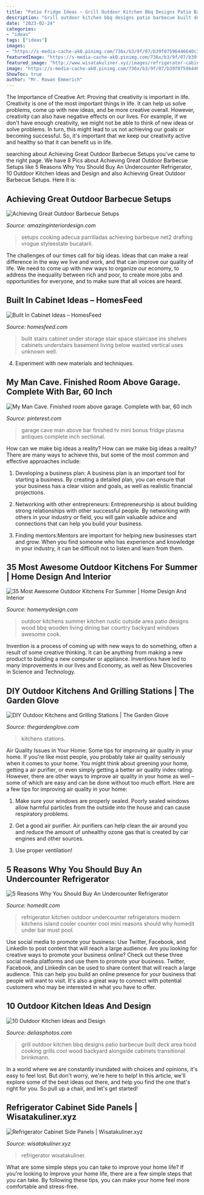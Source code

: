 ```yaml
---
title: "Patio Fridge Ideas ~ Grill Outdoor Kitchen Bbq Designs Patio Barbecue Built Deck Area Hood Cooking Grills Cool Wood Backyard Alongside Cabinets Transitional Brinkmann"
description: "Grill outdoor kitchen bbq designs patio barbecue built deck area hood cooking grills cool wood backyard alongside cabinets transitional brinkmann"
date: "2023-02-24"
categories:
- "ideas"
tags: ["ideas"]
images:
- "https://s-media-cache-ak0.pinimg.com/736x/b3/9f/07/b39f07596446640c3654f2001a5b896d.jpg"
featuredImage: "https://s-media-cache-ak0.pinimg.com/736x/b3/9f/07/b39f07596446640c3654f2001a5b896d.jpg"
featured_image: "http://www.wisatakuliner.xyz/images/refrigerator-cabinet-side-panels-2279-refrigerator-cabinets-side-panels-900-x-1200.jpg"
image: "https://s-media-cache-ak0.pinimg.com/736x/b3/9f/07/b39f07596446640c3654f2001a5b896d.jpg"
ShowToc: true
author: "Mr. Rowan Emmerich"
---
```



The Importance of Creative Art: Proving that creativity is important in life.
Creativity is one of the most important things in life. It can help us solve problems, come up with new ideas, and be more creative overall. However, creativity can also have negative effects on our lives. For example, if we don't have enough creativity, we might not be able to think of new ideas or solve problems. In turn, this might lead to us not achieving our goals or becoming successful. So, it's important that we keep our creativity active and healthy so that it can benefit us in life.

	

		
searching about Achieving Great Outdoor Barbecue Setups you've came to the right page. We have 8 Pics about Achieving Great Outdoor Barbecue Setups like 5 Reasons Why You Should Buy An Undercounter Refrigerator, 10 Outdoor Kitchen Ideas and Design and also Achieving Great Outdoor Barbecue Setups. Here it is:
		
    
## Achieving Great Outdoor Barbecue Setups

<img loading=lazy src="https://www.amazinginteriordesign.com/wp-content/uploads/2013/08/bbq2.jpg" onerror="this.onerror=null;this.src='https://tse3.mm.bing.net/th?id=OIP.cQuKmFT5aVIZ3SKjSvbywQHaFj&amp;pid=15.1';" alt="Achieving Great Outdoor Barbecue Setups">

_Source: amazinginteriordesign.com_

>setups cooking adecua parrilladas achieving barbeque net2 drafting vrogue styleestate bucatarii. 

	

The challenges of our times call for big ideas. Ideas that can make a real difference in the way we live and work, and that can improve our quality of life. We need to come up with new ways to organize our economy, to address the inequality between rich and poor, to create more jobs and opportunities for everyone, and to make sure that all voices are heard.

    
## Built In Cabinet Ideas – HomesFeed

<img loading=lazy src="https://homesfeed.com/wp-content/uploads/2015/09/built-in-storage-under-the-stairs-wooden-handrail-and-white-vertical-wood-railing-system-wood-floor-idea.jpg" onerror="this.onerror=null;this.src='https://tse1.mm.bing.net/th?id=OIP.UzL_OJGQ_RYg0nfwQlaocgHaFj&amp;pid=15.1';" alt="Built In Cabinet Ideas – HomesFeed">

_Source: homesfeed.com_

>built stairs cabinet under storage stair space staircase ins shelves cabinets understairs basement living below wasted vertical uses unknown well. 

	

4. Experiment with new materials and techniques.

    
## My Man Cave. Finished Room Above Garage. Complete With Bar, 60 Inch

<img loading=lazy src="https://s-media-cache-ak0.pinimg.com/736x/b3/9f/07/b39f07596446640c3654f2001a5b896d.jpg" onerror="this.onerror=null;this.src='https://tse3.mm.bing.net/th?id=OIP.c2OSOluZr9K1TmFyGMBPfQHaEK&amp;pid=15.1';" alt="My Man Cave. Finished room above garage. Complete with bar, 60 inch">

_Source: pinterest.com_

>garage cave man above bar finished tv mini bonus fridge plasma antiques complete inch sectional. 

	

How can we make big ideas a reality?
How can we make big ideas a reality? There are many ways to achieve this, but some of the most common and effective approaches include:
1. Developing a business plan: A business plan is an important tool for starting a business. By creating a detailed plan, you can ensure that your business has a clear vision and goals, as well as realistic financial projections.

2. Networking with other entrepreneurs: Entrepreneurship is about building strong relationships with other successful people. By networking with others in your industry or field, you will gain valuable advice and connections that can help you build your business.

3. Finding mentors:Mentors are important for helping new businesses start and grow. When you find someone who has experience and knowledge in your industry, it can be difficult not to listen and learn from them.


    
## 35 Most Awesome Outdoor Kitchens For Summer | Home Design And Interior

<img loading=lazy src="http://homemydesign.com/wp-content/uploads/2016/06/wooden-dining-with-outdoor-kitchen.jpg" onerror="this.onerror=null;this.src='https://tse2.mm.bing.net/th?id=OIP.JnZJHAS4WiNBh718uj3-hwHaLH&amp;pid=15.1';" alt="35 Most Awesome Outdoor Kitchens For Summer | Home Design And Interior">

_Source: homemydesign.com_

>outdoor kitchens summer kitchen rustic outside area patio designs wood bbq wooden living dining bar country backyard windows awesome cook. 

	

Invention is a process of coming up with new ways to do something, often a result of some creative thinking. It can be anything from making a new product to building a new computer or appliance. Inventions have led to many Improvements in our lives and Economy, as well as New Discoveries in Science and Technology.

    
## DIY Outdoor Kitchens And Grilling Stations | The Garden Glove

<img loading=lazy src="https://www.thegardenglove.com/wp-content/uploads/2016/07/DIY-outdoor-kitchens-6-e1467923136354.jpg" onerror="this.onerror=null;this.src='https://tse1.mm.bing.net/th?id=OIP.w3L01ua1mCTRoSWe8aILrgHaJ4&amp;pid=15.1';" alt="DIY Outdoor Kitchens and Grilling Stations | The Garden Glove">

_Source: thegardenglove.com_

>kitchens stations. 

	

Air Quality Issues in Your Home: Some tips for improving air quality in your home.
If you're like most people, you probably take air quality seriously when it comes to your home. You might think about greening your home, getting a air purifier, or even simply getting a better air quality index rating. However, there are other ways to improve air quality in your home as well – some of which are easy and can be done without too much effort. Here are a few tips for improving air quality in your home: 
1) Make sure your windows are properly sealed. Poorly sealed windows allow harmful particles from the outside into the house and can cause respiratory problems.

2) Get a good air purifier. Air purifiers can help clean the air around you and reduce the amount of unhealthy ozone gas that is created by car engines and other sources.

3) Use proper ventilation!

    
## 5 Reasons Why You Should Buy An Undercounter Refrigerator

<img loading=lazy src="https://cdn.homedit.com/wp-content/uploads/2010/11/pool-party-outdoor-bar-design-refrigerator.jpg" onerror="this.onerror=null;this.src='https://tse3.mm.bing.net/th?id=OIP.iRR-eL0lAqcTDGoc_XlbLQHaE4&amp;pid=15.1';" alt="5 Reasons Why You Should Buy An Undercounter Refrigerator">

_Source: homedit.com_

>refrigerator kitchen outdoor undercounter refrigerators modern kitchens island cooler counter cool mini reasons should why homedit under bar must pool. 

	

Use social media to promote your business: Use Twitter, Facebook, and LinkedIn to post content that will reach a large audience.
Are you looking for creative ways to promote your business online? Check out these three social media platforms and use them to promote your business. Twitter, Facebook, and LinkedIn can be used to share content that will reach a large audience. This can help you build an online presence for your business that people will want to visit. It's also a great way to connect with potential customers who may be interested in what you have to offer.

    
## 10 Outdoor Kitchen Ideas And Design

<img loading=lazy src="https://i1.wp.com/deliasphotos.com/home/wp-content/uploads/2018/06/9.-Cooking-Hood-Outdoor-Kitchen-Designs-digsdigs.com-.jpg?resize=660%2C990" onerror="this.onerror=null;this.src='https://tse2.mm.bing.net/th?id=OIP.HL3hsaMxAN5HOluFU-99XgHaLH&amp;pid=15.1';" alt="10 Outdoor Kitchen Ideas and Design">

_Source: deliasphotos.com_

>grill outdoor kitchen bbq designs patio barbecue built deck area hood cooking grills cool wood backyard alongside cabinets transitional brinkmann. 

	

In a world where we are constantly inundated with choices and opinions, it's easy to feel lost. But don't worry, we're here to help! In this article, we'll explore some of the best ideas out there, and help you find the one that's right for you. So pull up a chair, and let's get started!

    
## Refrigerator Cabinet Side Panels | Wisatakuliner.xyz

<img loading=lazy src="http://www.wisatakuliner.xyz/images/refrigerator-cabinet-side-panels-2279-refrigerator-cabinets-side-panels-900-x-1200.jpg" onerror="this.onerror=null;this.src='https://tse1.mm.bing.net/th?id=OIP.OEbU0IAh3qsJ1JqxmUomzgHaJ4&amp;pid=15.1';" alt="Refrigerator Cabinet Side Panels | Wisatakuliner.xyz">

_Source: wisatakuliner.xyz_

>refrigerator wisatakuliner. 

	

What are some simple steps you can take to improve your home life?
If you're looking to improve your home life, there are a few simple steps that you can take. By following these tips, you can make your home feel more comfortable and stress-free.

